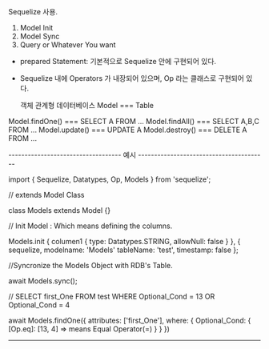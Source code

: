 Sequelize 사용.

1. Model Init
2. Model Sync
3. Query or Whatever You want


* prepared Statement: 기본적으로 Sequelize 안에 구현되어 있다.

* Sequelize 내에 Operators 가 내장되어 있으며, Op 라는 클래스로 구현되어 있다.


   객체                           관계형 데이터베이스
  Model              ===             Table

Model.findOne()      ===         SELECT A FROM ...
Model.findAll()      ===        SELECT A,B,C FROM ...
Model.update()       ===          UPDATE A 
Model.destroy()      ===         DELETE A FROM ...




----------------------------------- 예시 ----------------------------------------


import { Sequelize, Datatypes, Op, Models } from 'sequelize';


// extends Model Class

class Models extends Model {}


// Init Model : Which means defining the columns.

Models.init {
  columen1 {
    type: Datatypes.STRING,
    allowNull: false
  }
}, {
  sequelize,
  modelname: 'Models'
  tableName: 'test',
  timestamp: false
};


//Syncronize the Models Object with RDB's Table.

await Models.sync();


// SELECT first_One FROM test WHERE Optional_Cond = 13 OR Optional_Cond = 4

await Models.findOne({
  attributes: ['first_One'],
  where: {
    Optional_Cond: {
      [Op.eq]: [13, 4]        => means Equal Operator(=)
    }
  }
})



------------------------------------------------------------------------------------